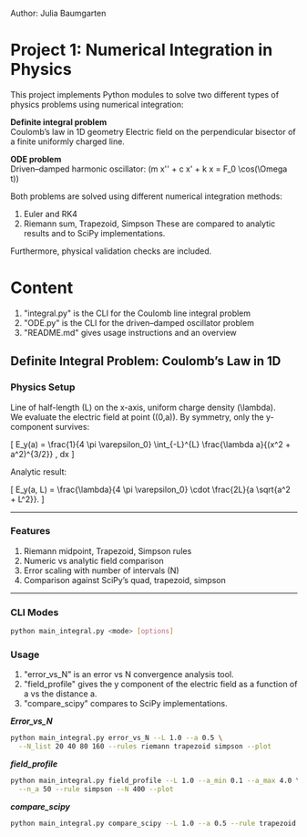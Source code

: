 Author: Julia Baumgarten
# Project 1: Numerical Integration in Physics

This project implements Python modules to solve two different types of physics problems using numerical integration:

 **Definite integral problem**  
   Coulomb’s law in 1D geometry
   Electric field on the perpendicular bisector of a finite uniformly charged line.

 **ODE problem**  
   Driven–damped harmonic oscillator:
   \(m x'' + c x' + k x = F_0 \cos(\Omega t)\)

Both problems are solved using different numerical integration methods:
1. Euler and RK4
2. Riemann sum, Trapezoid, Simpson
These are compared to analytic results and to SciPy implementations.

Furthermore, physical validation checks are included.


  # Content
1. "integral.py" is the CLI for the Coulomb line integral problem  
2. "ODE.py" is the CLI for the driven–damped oscillator problem  
3. "README.md" gives usage instructions and an overview


## Definite Integral Problem: Coulomb’s Law in 1D

### Physics Setup

Line of half-length \(L\) on the x-axis, uniform charge density \(\lambda\).  
We evaluate the electric field at point \((0,a)\). By symmetry, only the y-component survives:

\[
E_y(a) = \frac{1}{4 \pi \varepsilon_0} \int_{-L}^{L} 
         \frac{\lambda a}{(x^2 + a^2)^{3/2}} \, dx
\]

Analytic result:

\[
E_y(a, L) = \frac{\lambda}{4 \pi \varepsilon_0} \cdot 
            \frac{2L}{a \sqrt{a^2 + L^2}}.
\]

---

### Features

1. Riemann midpoint, Trapezoid, Simpson rules
2. Numeric vs analytic field comparison
3. Error scaling with number of intervals \(N\)
4. Comparison against SciPy’s quad, trapezoid, simpson

---

### CLI Modes

```bash
python main_integral.py <mode> [options]
```


### Usage 

1. "error_vs_N" is an error vs N convergence analysis tool.
2. "field_profile" gives the y component of the electric field as a function of a vs the distance a.
3. "compare_scipy" compares to SciPy implementations.

***Error_vs_N***
```bash
python main_integral.py error_vs_N --L 1.0 --a 0.5 \
  --N_list 20 40 80 160 --rules riemann trapezoid simpson --plot
```

***field_profile***
```bash
python main_integral.py field_profile --L 1.0 --a_min 0.1 --a_max 4.0 \
  --n_a 50 --rule simpson --N 400 --plot
```

***compare_scipy***
```bash
python main_integral.py compare_scipy --L 1.0 --a 0.5 --rule trapezoid --N 200
```







